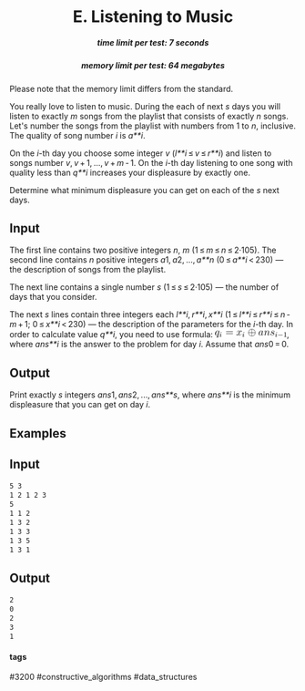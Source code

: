 <h1 style='text-align: center;'> E. Listening to Music</h1>

<h5 style='text-align: center;'>time limit per test: 7 seconds</h5>
<h5 style='text-align: center;'>memory limit per test: 64 megabytes</h5>

Please note that the memory limit differs from the standard.

You really love to listen to music. During the each of next *s* days you will listen to exactly *m* songs from the playlist that consists of exactly *n* songs. Let's number the songs from the playlist with numbers from 1 to *n*, inclusive. The quality of song number *i* is *a**i*.

On the *i*-th day you choose some integer *v* (*l**i* ≤ *v* ≤ *r**i*) and listen to songs number *v*, *v* + 1, ..., *v* + *m* - 1. On the *i*-th day listening to one song with quality less than *q**i* increases your displeasure by exactly one.

Determine what minimum displeasure you can get on each of the *s* next days. 

## Input

The first line contains two positive integers *n*, *m* (1 ≤ *m* ≤ *n* ≤ 2·105). The second line contains *n* positive integers *a*1, *a*2, ..., *a**n* (0 ≤ *a**i* < 230) — the description of songs from the playlist. 

The next line contains a single number *s* (1 ≤ *s* ≤ 2·105) — the number of days that you consider.

The next *s* lines contain three integers each *l**i*, *r**i*, *x**i* (1 ≤ *l**i* ≤ *r**i* ≤ *n* - *m* + 1; 0 ≤ *x**i* < 230) — the description of the parameters for the *i*-th day. In order to calculate value *q**i*, you need to use formula: ![](images/0c69e228d94a17aa3a7ef71f9fd7d69308cd1461.png), where *ans**i* is the answer to the problem for day *i*. Assume that *ans*0 = 0. 

## Output

Print exactly *s* integers *ans*1, *ans*2, ..., *ans**s*, where *ans**i* is the minimum displeasure that you can get on day *i*.

## Examples

## Input


```
5 3  
1 2 1 2 3  
5  
1 1 2  
1 3 2  
1 3 3  
1 3 5  
1 3 1  

```
## Output


```
2  
0  
2  
3  
1  

```


#### tags 

#3200 #constructive_algorithms #data_structures 
